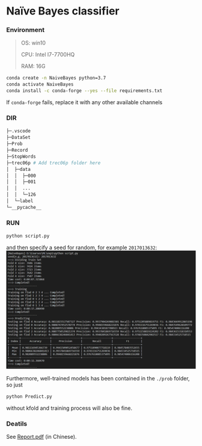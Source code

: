 # Naïve Bayes classifier


### Environment

> OS: win10
>
> CPU: Intel I7-7700HQ
>
> RAM: 16G

```bash
conda create -n NaiveBayes python=3.7
conda activate NaiveBayes
conda install -c conda-forge --yes --file requirements.txt
```

If ```conda-forge```  fails, replace it with any other available channels

### DIR

```bash
├─.vscode
├─DataSet
├─Prob
├─Record
├─StopWords
├─trec06p # Add trec06p folder here
│  ├─data
│  │  ├─000
│  │  ├─001
│  │  ...
│  │  └─126
│  └─label
└─__pycache__
```

### RUN

```bash
python script.py
```

and then specify a seed for random, for example ```2017013632```:
![example](./example.png)

Furthermore, well-trained models has been contained in the ```./prob``` folder, so just
```bash
python Predict.py
```
without kfold and training process will also be fine.

### Deatils
See [Report.pdf](./report.pdf) (in Chinese).


